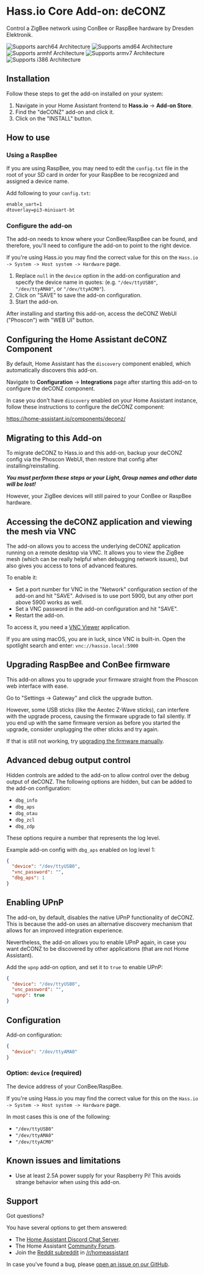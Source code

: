 # Hass.io Core Add-on: deCONZ

Control a ZigBee network using ConBee or RaspBee hardware by Dresden Elektronik.

![Supports aarch64 Architecture][aarch64-shield] ![Supports amd64 Architecture][amd64-shield] ![Supports armhf Architecture][armhf-shield] ![Supports armv7 Architecture][armv7-shield] ![Supports i386 Architecture][i386-shield]

## Installation

Follow these steps to get the add-on installed on your system:

1. Navigate in your Home Assistant frontend to **Hass.io** -> **Add-on Store**.
2. Find the "deCONZ" add-on and click it.
3. Click on the "INSTALL" button.

## How to use

### Using a RaspBee

If you are using RaspBee, you may need to edit the `config.txt` file in the root
of your SD card in order for your RaspBee to be recognized and assigned a device name.

Add following to your `config.txt`:

```txt
enable_uart=1
dtoverlay=pi3-miniuart-bt
```

### Configure the add-on

The add-on needs to know where your ConBee/RaspBee can be found, and therefore,
you'll need to configure the add-on to point to the right device.

If you're using Hass.io you may find the correct value for this on the
`Hass.io -> System -> Host system -> Hardware` page.

1. Replace `null` in the `device` option in the add-on configuration and specify
   the device name in quotes: (e.g. `"/dev/ttyUSB0"`, `"/dev/ttyAMA0"`, or `"/dev/ttyACM0"`).
2. Click on "SAVE" to save the add-on configuration.
3. Start the add-on.

After installing and starting this add-on, access the deCONZ WebUI ("Phoscon")
with "WEB UI" button.

## Configuring the Home Assistant deCONZ Component

By default, Home Assistant has the `discovery` component enabled, which
automatically discovers this add-on.

Navigate to **Configuration** -> **Integrations** page after starting this
add-on to configure the deCONZ component.

In case you don't have `discovery` enabled on your Home Assistant instance,
follow these instructions to configure the deCONZ component:

<https://home-assistant.io/components/deconz/>

## Migrating to this Add-on

To migrate deCONZ to Hass.io and this add-on, backup your deCONZ config via the
Phoscon WebUI, then restore that config after installing/reinstalling.

**_You must perform these steps or your Light, Group names and other data will be lost!_**

However, your ZigBee devices will still paired to your ConBee or RaspBee hardware.

## Accessing the deCONZ application and viewing the mesh via VNC

The add-on allows you to access the underlying deCONZ application running on
a remote desktop via VNC. It allows you to view the ZigBee mesh (which can
be really helpful when debugging network issues), but also gives you access
to tons of advanced features.

To enable it:

- Set a port number for VNC in the "Network" configuration section of the
  add-on and hit "SAVE". Advised is to use port 5900, but any other port above
  5900 works as well.
- Set a VNC password in the add-on configuration and hit "SAVE".
- Restart the add-on.

To access it, you need a [VNC Viewer][vnc-viewer] application.

If you are using macOS, you are in luck, since VNC is built-in. Open the
spotlight search and enter: `vnc://hassio.local:5900`

## Upgrading RaspBee and ConBee firmware

This add-on allows you to upgrade your firmware straight from the Phoscon
web interface with ease.

Go to "Settings -> Gateway" and click the upgrade button.

However, some USB sticks (like the Aeotec Z-Wave sticks), can interfere with
the upgrade process, causing the firmware upgrade to fail silently. If you end
up with the same firmware version as before you started the upgrade, consider
unplugging the other sticks and try again.

If that is still not working, try [upgrading the firmware manually][manual-upgrade].

## Advanced debug output control

Hidden controls are added to the add-on to allow control over the debug
output of deCONZ. The following options are hidden, but can be added to
the add-on configuration:

- `dbg_info`
- `dbg_aps`
- `dbg_otau`
- `dbg_zcl`
- `dbg_zdp`

These options require a number that represents the log level.

Example add-on config with `dbg_aps` enabled on log level 1:

```json
{
  "device": "/dev/ttyUSB0",
  "vnc_password": "",
  "dbg_aps": 1
}
```

## Enabling UPnP

The add-on, by default, disables the native UPnP functionality of deCONZ.
This is because the add-on uses an alternative discovery mechanism that allows
for an improved integration experience.

Nevertheless, the add-on allows you to enable UPnP again, in case you want
deCONZ to be discovered by other applications (that are not Home Assistant).

Add the `upnp` add-on option, and set it to `true` to enable UPnP:

```json
{
  "device": "/dev/ttyUSB0",
  "vnc_password": "",
  "upnp": true
}
```

## Configuration

Add-on configuration:

```json
{
  "device": "/dev/ttyAMA0"
}
```

### Option: `device` (required)

The device address of your ConBee/RaspBee.

If you're using Hass.io you may find the correct value for this on the
`Hass.io -> System -> Host system -> Hardware` page.

In most cases this is one of the following:

- `"/dev/ttyUSB0"`
- `"/dev/ttyAMA0"`
- `"/dev/ttyACM0"`

## Known issues and limitations

- Use at least 2.5A power supply for your Raspberry Pi!
  This avoids strange behavior when using this add-on.

## Support

Got questions?

You have several options to get them answered:

- The [Home Assistant Discord Chat Server][discord].
- The Home Assistant [Community Forum][forum].
- Join the [Reddit subreddit][reddit] in [/r/homeassistant][reddit]

In case you've found a bug, please [open an issue on our GitHub][issue].

[aarch64-shield]: https://img.shields.io/badge/aarch64-yes-green.svg
[amd64-shield]: https://img.shields.io/badge/amd64-yes-green.svg
[armhf-shield]: https://img.shields.io/badge/armhf-yes-green.svg
[armv7-shield]: https://img.shields.io/badge/armv7-no-red.svg
[discord]: https://discord.gg/c5DvZ4e
[forum]: https://community.home-assistant.io
[i386-shield]: https://img.shields.io/badge/i386-no-red.svg
[issue]: https://github.com/home-assistant/hassio-addons/issues
[manual-upgrade]: https://github.com/dresden-elektronik/deconz-rest-plugin/wiki/Update-deCONZ-manually
[reddit]: https://reddit.com/r/homeassistant
[vnc-viewer]: https://bintray.com/tigervnc/stable/tigervnc/
